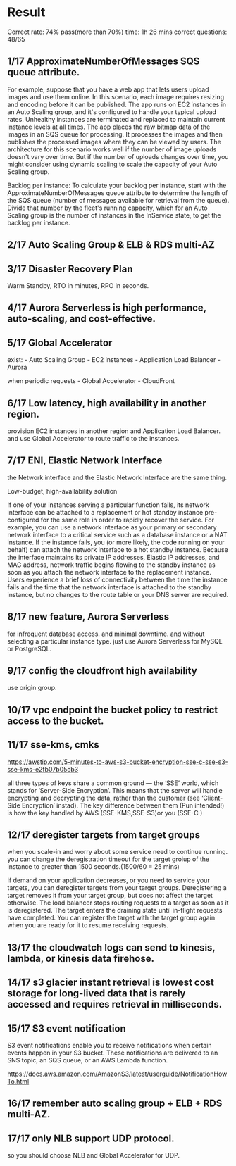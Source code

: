 # Result 
Correct rate: 74% pass(more than 70%)
time: 1h 26 mins
correct questions: 48/65

## 1/17 ApproximateNumberOfMessages SQS queue attribute.

For example, suppose that you have a web app that lets users upload images and use them online. In this scenario, each image requires resizing and encoding before it can be published. The app runs on EC2 instances in an Auto Scaling group, and it's configured to handle your typical upload rates. Unhealthy instances are terminated and replaced to maintain current instance levels at all times. The app places the raw bitmap data of the images in an SQS queue for processing. It processes the images and then publishes the processed images where they can be viewed by users. The architecture for this scenario works well if the number of image uploads doesn't vary over time. But if the number of uploads changes over time, you might consider using dynamic scaling to scale the capacity of your Auto Scaling group.

Backlog per instance: To calculate your backlog per instance, start with the ApproximateNumberOfMessages queue attribute to determine the length of the SQS queue (number of messages available for retrieval from the queue). Divide that number by the fleet's running capacity, which for an Auto Scaling group is the number of instances in the InService state, to get the backlog per instance.

## 2/17 Auto Scaling Group & ELB & RDS multi-AZ

## 3/17 Disaster Recovery Plan 

Warm Standby, RTO in minutes, RPO in seconds.

## 4/17 Aurora Serverless is high performance, auto-scaling, and cost-effective.

## 5/17 Global Accelerator

exist:
    - Auto Scaling Group
    - EC2 instances
    - Application Load Balancer
    - Aurora

when periodic requests
    - Global Accelerator
    - CloudFront

## 6/17 Low latency, high availability in another region.

provision EC2 instances in another region and Application Load Balancer.
and use Global Accelerator to route traffic to the instances.

## 7/17 ENI, Elastic Network Interface

the Network interface and the Elastic Network Interface are the same thing.

Low-budget, high-availability solution

If one of your instances serving a particular function fails, its network interface can be attached to a replacement or hot standby instance pre-configured for the same role in order to rapidly recover the service. For example, you can use a network interface as your primary or secondary network interface to a critical service such as a database instance or a NAT instance. If the instance fails, you (or more likely, the code running on your behalf) can attach the network interface to a hot standby instance. Because the interface maintains its private IP addresses, Elastic IP addresses, and MAC address, network traffic begins flowing to the standby instance as soon as you attach the network interface to the replacement instance. Users experience a brief loss of connectivity between the time the instance fails and the time that the network interface is attached to the standby instance, but no changes to the route table or your DNS server are required.

## 8/17 new feature, Aurora Serverless

for infrequent database access. and minimal downtime. and without selecting a particular instance type.
just use Aurora Serverless for MySQL or PostgreSQL.

## 9/17 config the cloudfront high availability 

use origin group.

## 10/17 vpc endpoint the bucket policy to restrict access to the bucket.

## 11/17 sse-kms, cmks

https://awstip.com/5-minutes-to-aws-s3-bucket-encryption-sse-c-sse-s3-sse-kms-e2fb07b05cb3

all three types of keys share a common ground — the ‘SSE’ world, which stands for ‘Server-Side Encryption’. This means that the server will handle encrypting and decrypting the data, rather than the customer (see ‘Client-Side Encryption’ instad). The key difference between them (Pun intended!) is how the key handled by AWS (SSE-KMS,SSE-S3)or you (SSE-C )

## 12/17 deregister targets from target groups

when you scale-in and worry about some service need to continue running. you can change the deregistration timeout for the target groiup of the instance to greater than 1500 seconds.(1500/60 = 25 mins)

If demand on your application decreases, or you need to service your targets, you can deregister targets from your target groups. Deregistering a target removes it from your target group, but does not affect the target otherwise. The load balancer stops routing requests to a target as soon as it is deregistered. The target enters the draining state until in-flight requests have completed. You can register the target with the target group again when you are ready for it to resume receiving requests.

## 13/17 the cloudwatch logs can send to kinesis, lambda, or kinesis data firehose.


## 14/17 s3 glacier instant retrieval is lowest cost storage for long-lived data that is rarely accessed and requires retrieval in milliseconds.

## 15/17 S3 event notification 

S3 event notifications enable you to receive notifications when certain events happen in your S3 bucket. These notifications are delivered to an SNS topic, an SQS queue, or an AWS Lambda function.

https://docs.aws.amazon.com/AmazonS3/latest/userguide/NotificationHowTo.html

## 16/17 remember auto scaling group + ELB + RDS multi-AZ.

## 17/17 only NLB support UDP protocol.
so you should choose NLB and Global Accelerator for UDP.
